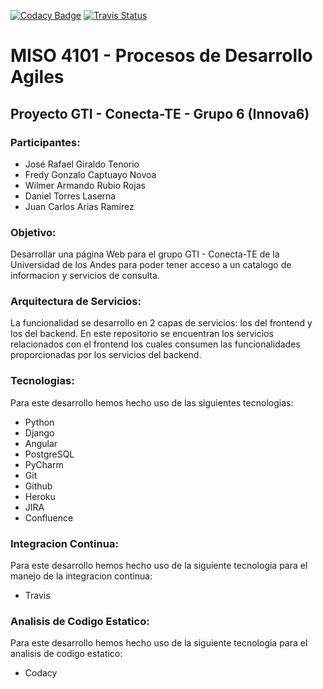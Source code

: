 [![Codacy Badge](https://api.codacy.com/project/badge/Grade/51aaf2b40ceb472bb7c912279bf4134c)](https://www.codacy.com?utm_source=github.com&amp;utm_medium=referral&amp;utm_content=torresdaniel11/innova6_frontend&amp;utm_campaign=Badge_Grade)
[![Travis Status](https://travis-ci.com/torresdaniel11/innova6_frontend.svg?token=pH7aQ4pbL3GmQqJtTcL4&branch=master)](https://travis-ci.com/torresdaniel11/innova6_frontend)
# MISO 4101 - Procesos de Desarrollo Agiles

## Proyecto GTI - Conecta-TE - Grupo 6 (Innova6)

### Participantes:
 * José Rafael Giraldo Tenorio
 * Fredy Gonzalo Captuayo Novoa
 * Wilmer Armando Rubio Rojas
 * Daniel Torres Laserna
 * Juan Carlos Arias Ramírez
 

### Objetivo:
Desarrollar una página Web para el grupo GTI - Conecta-TE de la Universidad de los Andes para poder tener acceso a un catalogo de informacion y servicios de consulta.


### Arquitectura de Servicios:
La funcionalidad se desarrollo en 2 capas de servicios: los del frontend y los del backend. En este repositorio se encuentran los servicios relacionados con el frontend los cuales consumen las funcionalidades proporcionadas por los servicios del backend.


### Tecnologias:
Para este desarrollo hemos hecho uso de las siguientes tecnologias:

* Python
* Django
* Angular
* PostgreSQL
* PyCharm
* Git
* Github
* Heroku
* JIRA
* Confluence


### Integracion Continua:
Para este desarrollo hemos hecho uso de la siguiente tecnologia para el manejo de la integracion continua:

* Travis


### Analisis de Codigo Estatico:
Para este desarrollo hemos hecho uso de la siguiente tecnologia para el analisis de codigo estatico:

* Codacy
